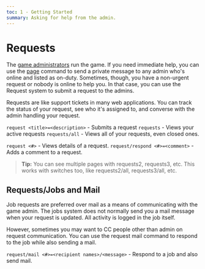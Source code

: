 ```yaml
---
toc: 1 - Getting Started
summary: Asking for help from the admin.
---
```

# Requests

The [game administrators](/help/admin) run the game.  If you need immediate help, you can use the [page](/help/page) command to send a private message to any admin who's online and listed as on-duty.  Sometimes, though, you have a non-urgent request or nobody is online to help you.  In that case, you can use the Request system to submit a request to the admins.  

Requests are like support tickets in many web applications.  You can track the status of your request, see who it's assigned to, and converse with the admin handling your request.

`request <title>=<description>` - Submits a request
`requests` - Views your active requests
`requests/all` - Views all of your requests, even closed ones.  

`request <#>` - Views details of a request.
`request/respond <#>=<comment>` - Adds a comment to a request.

> **Tip:** You can see multiple pages with requests2, requests3, etc.  This works with switches too, like requests2/all, requests3/all, etc.

## Requests/Jobs and Mail

Job requests are preferred over mail as a means of communicating with the game admin.  The jobs system does not normally send you a mail message when your request is updated.  All activity is logged in the job itself.

However, sometimes you may want to CC people other than admin on request communication.  You can use the request mail command to respond to the job while also sending a mail.

`request/mail <#>=<recipient names>/<message>` - Respond to a job and also send mail. 